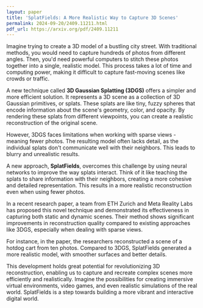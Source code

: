 ```yaml
---
layout: paper
title: 'SplatFields: A More Realistic Way to Capture 3D Scenes'
permalink: 2024-09-20/2409.11211.html
pdf_url: https://arxiv.org/pdf/2409.11211
---
```


Imagine trying to create a 3D model of a bustling city street. With traditional methods, you would need to capture hundreds of photos from different angles. Then, you'd need powerful computers to stitch these photos together into a single, realistic model. This process takes a lot of time and computing power, making it difficult to capture fast-moving scenes like crowds or traffic. 

A new technique called **3D Gaussian Splatting (3DGS)** offers a simpler and more efficient solution. It represents a 3D scene as a collection of 3D Gaussian primitives, or splats. These splats are like tiny, fuzzy spheres that encode information about the scene's geometry, color, and opacity. By rendering these splats from different viewpoints, you can create a realistic reconstruction of the original scene.

However, 3DGS faces limitations when working with sparse views - meaning fewer photos. The resulting model often lacks detail, as the individual splats don't communicate well with their neighbors. This leads to blurry and unrealistic results.

A new approach, **SplatFields**, overcomes this challenge by using neural networks to improve the way splats interact. Think of it like teaching the splats to share information with their neighbors, creating a more cohesive and detailed representation. This results in a more realistic reconstruction even when using fewer photos.

In a recent research paper, a team from ETH Zurich and Meta Reality Labs has proposed this novel technique and demonstrated its effectiveness in capturing both static and dynamic scenes. Their method shows significant improvements in reconstruction quality compared to existing approaches like 3DGS, especially when dealing with sparse views.

For instance, in the paper, the researchers reconstructed a scene of a hotdog cart from ten photos. Compared to 3DGS, SplatFields generated a more realistic model, with smoother surfaces and better details. 

This development holds great potential for revolutionizing 3D reconstruction, enabling us to capture and recreate complex scenes more efficiently and realistically. Imagine the possibilities for creating immersive virtual environments, video games, and even realistic simulations of the real world.  SplatFields is a step towards building a more vibrant and interactive digital world. 
